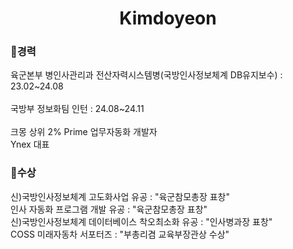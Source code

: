 <h1 align="center"> Kimdoyeon</h1>


<h3>🤗경력</h3>
육군본부 병인사관리과 전산자력시스템병(국방인사정보체계 DB유지보수) : 23.02~24.08
<br>
<br>
국방부 정보화팀 인턴 : 24.08~24.11
<br>
<br>
크몽 상위 2% Prime 업무자동화 개발자
<br>
Ynex 대표
<br>
<h3>🤗수상</h3>
신)국방인사정보체계 고도화사업 유공 : "육군참모총장 표창"
<br>
인사 자동화 프로그램 개발 유공 : "육군참모총장 표창"
<br>
신)국방인사정보체계 데이터베이스 착오최소화 유공 : "인사병과장 표창"
<br>
COSS 미래자동차 서포터즈 : "부총리겸 교육부장관상 수상"
